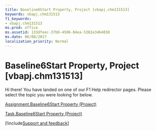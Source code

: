 ```yaml
---
title: Baseline6Start Property, Project [vbapj.chm131513]
keywords: vbapj.chm131513
f1_keywords:
- vbapj.chm131513
ms.prod: office
ms.assetid: 133dfeec-37b0-4506-84ea-5382e34b4038
ms.date: 06/08/2017
localization_priority: Normal
---
```



# Baseline6Start Property, Project [vbapj.chm131513]

Hi there! You have landed on one of our F1 Help redirector pages. Please select the topic you were looking for below.

[Assignment.Baseline6Start Property (Project)](https://msdn.microsoft.com/library/f132de0f-a3d2-dea4-444b-ec25d7eac234%28Office.15%29.aspx)

[Task.Baseline6Start Property (Project)](https://msdn.microsoft.com/library/3e64893e-f153-8b40-0ab9-3687c52a6a80%28Office.15%29.aspx)

[!include[Support and feedback](~/includes/feedback-boilerplate.md)]